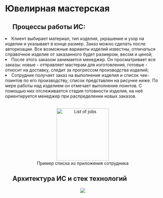 # Ювелирная мастерская

<ol><h2>Процессы работы ИС:</h2></ol>

<li> Клиент выбирает материал, тип изделия, украшение и узор на изделии и указывает в конце размер. Заказ можно сделать после авторизации. Все возможные варианты изделий известны, отличаться справочное изделие от заказанного будет размером, весом и ценой;</li> 

<li> После этого заказом занимается менеджер. Он просматривает все заказы: новые - отправляет мастерам для изготовления, готовые - относит на доставку, следит за прогрессом производства изделий;</li>

<li> Сотрудник получает заказ на выполнение изделия и список чек-поинтов по его производству, список представлен на рисунке ниже. По мере работы над изделием он отмечает выполнение поинтов. С помощью них отслеживается стадия готовности изделия, на неё ориентируется менеджер при распределении новых заказов.</li>
<br>
<p align="center">
  <img height=170px weight = 155px src="https://sun9-82.userapi.com/impf/nPH7azHiP170nl76o8CkygHdCj8EgcnVUp6tBQ/b5qmt1budJA.jpg?size=845x547&quality=96&sign=0d48644ea87d9d148419e5570e3a02d9&type=album" alt="List of jobs"/><br>
  Пример списка из приложения сотрудника
</p>

<ol><h2>Архитектура ИС и стек технологий</h2></ol>

<p align="center">
  <img src="https://user-images.githubusercontent.com/63611047/145841919-123342a4-9762-4e58-afaa-0a2756644402.png"/>
</p>
